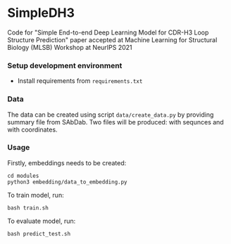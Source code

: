# SimpleDH3
Code for "Simple End-to-end Deep Learning Model for CDR-H3 Loop Structure Prediction" paper accepted at Machine Learning for Structural Biology (MLSB) Workshop at NeurIPS 2021




### Setup development environment 
 
* Install requirements from `requirements.txt` 

### Data

The data can be created using script `data/create_data.py` by providing summary file from SAbDab.
Two files will be produced: with sequnces and with coordinates.

### Usage


Firstly, embeddings needs to be created:
```
cd modules
python3 embedding/data_to_embedding.py
```

To train model, run:
```
bash train.sh
```

To evaluate model, run:
```
bash predict_test.sh
```

